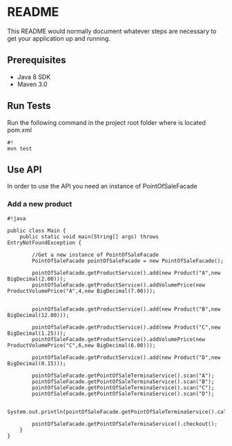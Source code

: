 # README #

This README would normally document whatever steps are necessary to get your application up and running.


## Prerequisites ##

* Java 8 SDK
* Maven 3.0


## Run Tests ##

Run the following command in the project root folder where is located pom.xml

```
#!
mvn test

```

## Use API ##

In order to use the API you need an instance of PointOfSaleFacade

### Add a new product


```
#!java

public class Main {
    public static void main(String[] args) throws EntryNotFoundException {

        //Get a new instance of PointOfSaleFacade
        PointOfSaleFacade pointOfSaleFacade = new PointOfSaleFacade();

        pointOfSaleFacade.getProductService().add(new Product("A",new BigDecimal(2.00)));
        pointOfSaleFacade.getProductService().addVolumePrice(new ProductVolumePrice("A",4,new BigDecimal(7.00)));


        pointOfSaleFacade.getProductService().add(new Product("B",new BigDecimal(12.00)));

        pointOfSaleFacade.getProductService().add(new Product("C",new BigDecimal(1.25)));
        pointOfSaleFacade.getProductService().addVolumePrice(new ProductVolumePrice("C",6,new BigDecimal(6.00)));

        pointOfSaleFacade.getProductService().add(new Product("D",new BigDecimal(0.15)));

        pointOfSaleFacade.getPointOfSaleTerminaService().scan("A");
        pointOfSaleFacade.getPointOfSaleTerminaService().scan("B");
        pointOfSaleFacade.getPointOfSaleTerminaService().scan("C");
        pointOfSaleFacade.getPointOfSaleTerminaService().scan("D");

        System.out.println(pointOfSaleFacade.getPointOfSaleTerminaService().calculateTotal());

        pointOfSaleFacade.getPointOfSaleTerminaService().checkout();
    }
}

```